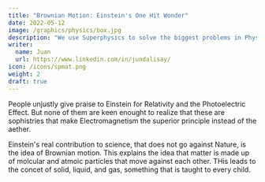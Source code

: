 ```yaml
---
title: "Brownian Motion: Einstein's One Hit Wonder"
date: 2022-05-12
image: /graphics/physics/box.jpg
description: "We use Superphysics to solve the biggest problems in Physics "
writer:
  name: Juan
  url: https://www.linkedin.com/in/jundalisay/
icon: /icons/spmat.png
weight: 2
draft: true
---
```



People unjustly give praise to Einstein for Relativity and the Photoelectric Effect. But none of them are keen enought to realize that these are sophistries that make Electromagnetism the superior principle instead of the aether.


Einstein's real contribution to science, that does not go against Nature, is the idea of Brownian motion. This explains the idea that matter is made up of molcular and atmoic particles that move against each other. THis leads to the concet of solid, liquid, and gas, something that is taught to every child. 
